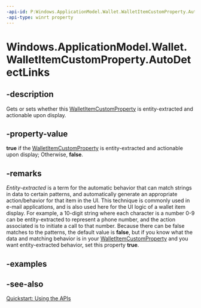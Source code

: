 ```yaml
---
-api-id: P:Windows.ApplicationModel.Wallet.WalletItemCustomProperty.AutoDetectLinks
-api-type: winrt property
---
```


<!-- Property syntax
public bool AutoDetectLinks { get;  set; }
-->

# Windows.ApplicationModel.Wallet.WalletItemCustomProperty.AutoDetectLinks

## -description
Gets or sets whether this [WalletItemCustomProperty](walletitemcustomproperty.md) is entity-extracted and actionable upon display.

## -property-value
**true** if the [WalletItemCustomProperty](walletitemcustomproperty.md) is entity-extracted and actionable upon display; Otherwise, **false**.

## -remarks
*Entity-extracted* is a term for the automatic behavior that can match strings in data to certain patterns, and automatically generate an appropriate action/behavior for that item in the UI. This technique is commonly used in e-mail applications, and is also used here for the UI logic of a wallet item display. For example, a 10-digit string where each character is a number 0-9 can be entity-extracted to represent a phone number, and the action associated is to initiate a call to that number. Because there can be false matches to the patterns, the default value is **false**, but if you know what the data and matching behavior is in your [WalletItemCustomProperty](walletitemcustomproperty.md) and you want entity-extracted behavior, set this property **true**.

## -examples

## -see-also
[Quickstart: Using the   APIs](https://msdn.microsoft.com/library/4312628c-37a3-48a7-b41f-14605d478cf7)
